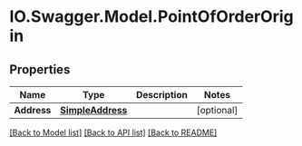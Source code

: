 # IO.Swagger.Model.PointOfOrderOrigin
## Properties

Name | Type | Description | Notes
------------ | ------------- | ------------- | -------------
**Address** | [**SimpleAddress**](SimpleAddress.md) |  | [optional] 

[[Back to Model list]](../README.md#documentation-for-models) [[Back to API list]](../README.md#documentation-for-api-endpoints) [[Back to README]](../README.md)

